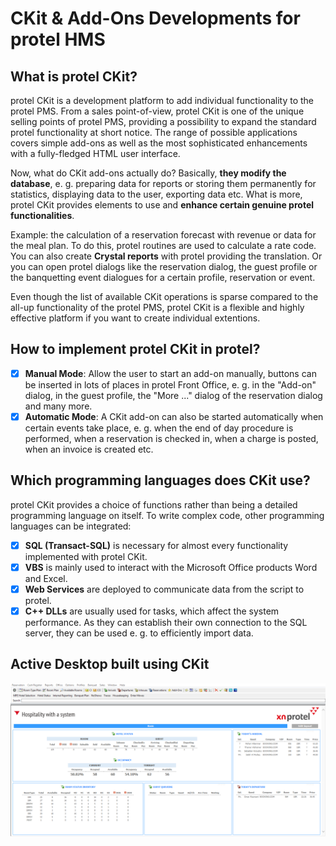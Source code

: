 # CKit & Add-Ons Developments for protel HMS

## What is protel CKit?
protel CKit is a development platform to add individual functionality to the protel PMS. From a sales point-of-view, protel CKit is one of the unique selling points of protel PMS, providing a possibility to expand the standard protel functionality at short notice. The range of possible applications covers simple add-ons as well as the most sophisticated enhancements with a fully-fledged HTML user interface.

Now, what do CKit add-ons actually do? Basically, **they modify the database**, e. g. preparing data for reports or storing them permanently for statistics, displaying data to the user, exporting data etc. What is more, protel CKit provides elements to use and **enhance certain genuine protel functionalities**.

Example: the calculation of a reservation forecast with revenue or data for the meal plan. To do this, protel routines are used to calculate a rate code. You can also create **Crystal reports** with protel providing the translation. Or you can open protel dialogs like the reservation dialog, the guest profile or the banquetting event dialogues for a certain profile, reservation or event.

Even though the list of available CKit operations is sparse compared to the all-up functionality of the protel PMS, protel CKit is a flexible and highly effective platform if you want to create individual extentions.

## How to implement protel CKit in protel?
- [x] **Manual Mode**: Allow the user to start an add-on manually, buttons can be inserted in lots of places in protel Front Office, e. g. in the "Add-on" dialog, in the guest profile, the "More ..." dialog of the reservation dialog and many more.
- [x] **Automatic Mode**: A CKit add-on can also be started automatically when certain events take place, e. g. when the end of day procedure is performed, when a reservation is checked in, when a charge is posted, when an invoice is created etc.

## Which programming languages does CKit use?
protel CKit provides a choice of functions rather than being a detailed programming language on itself. To write complex code, other programming languages can be integrated:

- [x] **SQL (Transact-SQL)** is necessary for almost every functionality implemented with protel CKit.
- [x] **VBS** is mainly used to interact with the Microsoft Office products Word and Excel.
- [x] **Web Services** are deployed to communicate data from the script to protel.
- [x] **C++ DLLs** are usually used for tasks, which affect the system performance. As they can establish their own connection to the SQL server, they can be used e. g. to efficiently import data.

## Active Desktop built using CKit
![alt text](https://raw.githubusercontent.com/mikrotikamalatu/protel/master/ckits/images/ActiveDesktop.png)
